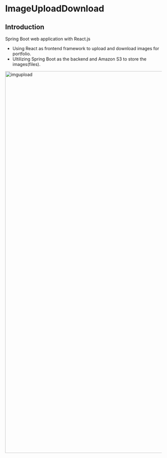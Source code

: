 # ImageUploadDownload
## Introduction
Spring Boot web application with React.js
- Using React as frontend framework to upload and download images for portfolio.
- Ultilizing Spring Boot as the backend and Amazon S3 to store the images(files).

<img width="1231" alt="imgupload" src="https://user-images.githubusercontent.com/19500045/210470445-8731b9ff-734e-4bc2-8493-8fb19aab97e8.png">
